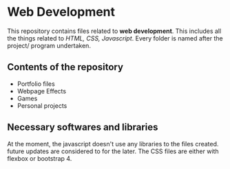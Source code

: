 # Web Development
This repository contains files related to **web development**.
This includes all the things related to _HTML, CSS, Javascript_.
Every folder is named after the project/ program undertaken.

## Contents of the repository

  * Portfolio files
  * Webpage Effects
  * Games
  * Personal projects


## Necessary softwares and libraries
At the moment, the javascript doesn't use any libraries to the files created. future updates are considered to for the later.
The CSS files are either with flexbox or bootstrap 4.
